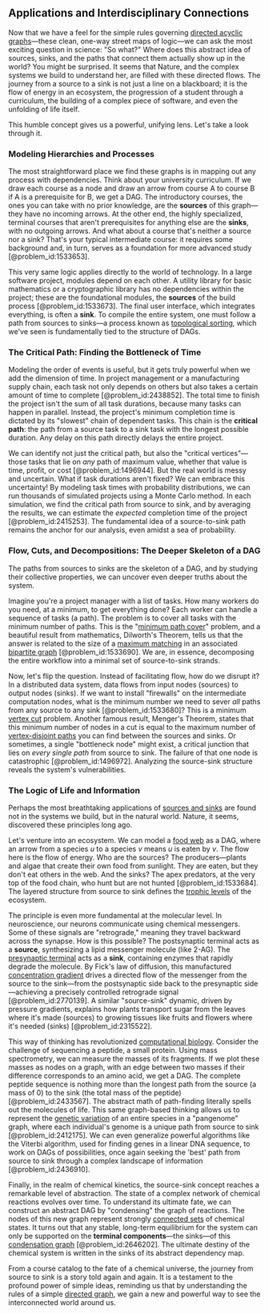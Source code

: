 ## Applications and Interdisciplinary Connections

Now that we have a feel for the simple rules governing [directed acyclic graphs](@article_id:163551)—these clean, one-way street maps of logic—we can ask the most exciting question in science: "So what?" Where does this abstract idea of sources, sinks, and the paths that connect them actually show up in the world? You might be surprised. It seems that Nature, and the complex systems we build to understand her, are filled with these directed flows. The journey from a source to a sink is not just a line on a blackboard; it is the flow of energy in an ecosystem, the progression of a student through a curriculum, the building of a complex piece of software, and even the unfolding of life itself.

This humble concept gives us a powerful, unifying lens. Let's take a look through it.

### Modeling Hierarchies and Processes

The most straightforward place we find these graphs is in mapping out any process with dependencies. Think about your university curriculum. If we draw each course as a node and draw an arrow from course A to course B if A is a prerequisite for B, we get a DAG. The introductory courses, the ones you can take with no prior knowledge, are the **sources** of this graph—they have no incoming arrows. At the other end, the highly specialized, terminal courses that aren't prerequisites for anything else are the **sinks**, with no outgoing arrows. And what about a course that's neither a source nor a sink? That's your typical intermediate course: it requires some background and, in turn, serves as a foundation for more advanced study [@problem_id:1533653].

This very same logic applies directly to the world of technology. In a large software project, modules depend on each other. A utility library for basic mathematics or a cryptographic library has no dependencies within the project; these are the foundational modules, the **sources** of the build process [@problem_id:1533673]. The final user interface, which integrates everything, is often a **sink**. To compile the entire system, one must follow a path from sources to sinks—a process known as [topological sorting](@article_id:156013), which we've seen is fundamentally tied to the structure of DAGs.

### The Critical Path: Finding the Bottleneck of Time

Modeling the order of events is useful, but it gets truly powerful when we add the dimension of time. In project management or a manufacturing supply chain, each task not only depends on others but also takes a certain amount of time to complete [@problem_id:2438852]. The total time to finish the project isn't the sum of all task durations, because many tasks can happen in parallel. Instead, the project's minimum completion time is dictated by its "slowest" chain of dependent tasks. This chain is the **critical path**: the path from a source task to a sink task with the longest possible duration. Any delay on this path directly delays the entire project.

We can identify not just the critical path, but also the "critical vertices"—those tasks that lie on *any* path of maximum value, whether that value is time, profit, or cost [@problem_id:1496944]. But the real world is messy and uncertain. What if task durations aren't fixed? We can embrace this uncertainty! By modeling task times with probability distributions, we can run thousands of simulated projects using a Monte Carlo method. In each simulation, we find the critical path from source to sink, and by averaging the results, we can estimate the *expected* completion time of the project [@problem_id:2415253]. The fundamental idea of a source-to-sink path remains the anchor for our analysis, even amidst a sea of probability.

### Flow, Cuts, and Decompositions: The Deeper Skeleton of a DAG

The paths from sources to sinks are the skeleton of a DAG, and by studying their collective properties, we can uncover even deeper truths about the system.

Imagine you're a project manager with a list of tasks. How many workers do you need, at a minimum, to get everything done? Each worker can handle a sequence of tasks (a path). The problem is to cover all tasks with the minimum number of paths. This is the "[minimum path cover](@article_id:264578)" problem, and a beautiful result from mathematics, Dilworth's Theorem, tells us that the answer is related to the size of a [maximum matching](@article_id:268456) in an associated [bipartite graph](@article_id:153453) [@problem_id:1533690]. We are, in essence, decomposing the entire workflow into a minimal set of source-to-sink strands.

Now, let's flip the question. Instead of facilitating flow, how do we disrupt it? In a distributed data system, data flows from input nodes (sources) to output nodes (sinks). If we want to install "firewalls" on the intermediate computation nodes, what is the minimum number we need to sever *all* paths from any source to any sink [@problem_id:1533680]? This is a minimum [vertex cut](@article_id:261499) problem. Another famous result, Menger's Theorem, states that this minimum number of nodes in a cut is equal to the maximum number of [vertex-disjoint paths](@article_id:267726) you can find between the sources and sinks. Or sometimes, a single "bottleneck node" might exist, a critical junction that lies on *every single path* from source to sink. The failure of that one node is catastrophic [@problem_id:1496972]. Analyzing the source-sink structure reveals the system's vulnerabilities.

### The Logic of Life and Information

Perhaps the most breathtaking applications of [sources and sinks](@article_id:262611) are found not in the systems we build, but in the natural world. Nature, it seems, discovered these principles long ago.

Let's venture into an ecosystem. We can model a [food web](@article_id:139938) as a DAG, where an arrow from a species $u$ to a species $v$ means $u$ is eaten by $v$. The flow here is the flow of energy. Who are the sources? The producers—plants and algae that create their own food from sunlight. They are eaten, but they don't eat others in the web. And the sinks? The apex predators, at the very top of the food chain, who hunt but are not hunted [@problem_id:1533684]. The layered structure from source to sink defines the [trophic levels](@article_id:138225) of the ecosystem.

The principle is even more fundamental at the molecular level. In neuroscience, our neurons communicate using chemical messengers. Some of these signals are "retrograde," meaning they travel backward across the synapse. How is this possible? The postsynaptic terminal acts as a **source**, synthesizing a lipid messenger molecule (like 2-AG). The [presynaptic terminal](@article_id:169059) acts as a **sink**, containing enzymes that rapidly degrade the molecule. By Fick's law of diffusion, this manufactured [concentration gradient](@article_id:136139) drives a directed flow of the messenger from the source to the sink—from the postsynaptic side back to the presynaptic side—achieving a precisely controlled retrograde signal [@problem_id:2770139]. A similar "source-sink" dynamic, driven by pressure gradients, explains how plants transport sugar from the leaves where it's made (sources) to growing tissues like fruits and flowers where it's needed (sinks) [@problem_id:2315522].

This way of thinking has revolutionized [computational biology](@article_id:146494). Consider the challenge of sequencing a peptide, a small protein. Using mass spectrometry, we can measure the masses of its fragments. If we plot these masses as nodes on a graph, with an edge between two masses if their difference corresponds to an amino acid, we get a DAG. The complete peptide sequence is nothing more than the longest path from the source (a mass of 0) to the sink (the total mass of the peptide) [@problem_id:2433567]. The abstract math of path-finding literally spells out the molecules of life. This same graph-based thinking allows us to represent the [genetic variation](@article_id:141470) of an entire species in a "pangenome" graph, where each individual's genome is a unique path from source to sink [@problem_id:2412175]. We can even generalize powerful algorithms like the Viterbi algorithm, used for finding genes in a linear DNA sequence, to work on DAGs of possibilities, once again seeking the 'best' path from source to sink through a complex landscape of information [@problem_id:2436910].

Finally, in the realm of chemical kinetics, the source-sink concept reaches a remarkable level of abstraction. The state of a complex network of chemical reactions evolves over time. To understand its ultimate fate, we can construct an abstract DAG by "condensing" the graph of reactions. The nodes of this new graph represent strongly [connected sets](@article_id:135966) of chemical states. It turns out that any stable, long-term equilibrium for the system can only be supported on the **terminal components**—the sinks—of this [condensation graph](@article_id:261338) [@problem_id:2646202]. The ultimate destiny of the chemical system is written in the sinks of its abstract dependency map.

From a course catalog to the fate of a chemical universe, the journey from source to sink is a story told again and again. It is a testament to the profound power of simple ideas, reminding us that by understanding the rules of a simple [directed graph](@article_id:265041), we gain a new and powerful way to see the interconnected world around us.